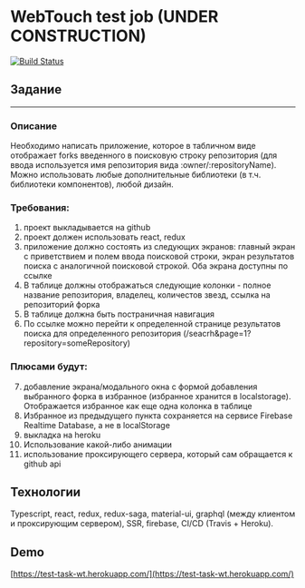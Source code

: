 # WebTouch test job (UNDER CONSTRUCTION)

[![Build Status](https://travis-ci.com/1ike/test-task-wt.svg?branch=master)](https://travis-ci.com/1ike/test-task-wt)

## Задание

---

### Описание

Необходимо написать приложение, которое в табличном виде отображает forks введенного в поисковую строку репозитория (для ввода используется имя репозитория вида :owner/:repositoryName). Можно использовать любые дополнительные библиотеки (в т.ч. библиотеки компонентов), любой дизайн.

### Требования:

1. проект выкладывается на github
2. проект должен использовать react, redux
3. приложение должно состоять из следующих экранов: главный экран с приветствием и полем ввода поисковой строки, экран результатов поиска с аналогичной поисковой строкой. Оба экрана доступны по ссылке
4. В таблице должны отображаться следующие колонки - полное название репозитория, владелец, количестов звезд, ссылка на репозиторий форка
5. В таблице должна быть постраничная навигация
6. По ссылке можно перейти к определенной странице результатов поиска для определенного репозитория (/seacrh&page=1?repository=someRepository)

### Плюсами будут:

7. добавление экрана/модального окна с формой добавления выбранного форка в избранное (избранное хранится в localstorage). Отображается избранное как еще одна колонка в таблице
8. Избранное из предыдущего пункта сохраняется на сервисе Firebase Realtime Database, а не в localStorage
9. выкладка на heroku
10. Использование какой-либо анимации
11. использование проксирующего сервера, который сам обращается к github api

## Технологии

Typescript, react, redux, redux-saga, material-ui, graphql (между клиентом и проксирующим сервером), SSR, firebase, CI/CD (Travis + Heroku).

## Demo

[https://test-task-wt.herokuapp.com/](https://test-task-wt.herokuapp.com/)

